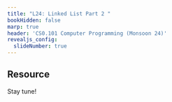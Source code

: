 ```yaml
---
title: "L24: Linked List Part 2 "
bookHidden: false
marp: true
header: 'CS0.101 Computer Programming (Monsoon 24)'
revealjs_config:
  slideNumber: true
---
```

## Resource 

Stay tune! 